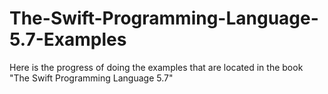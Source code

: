 # The-Swift-Programming-Language-5.7-Examples
Here is the progress of doing the examples that are located in the book "The Swift Programming Language 5.7"
